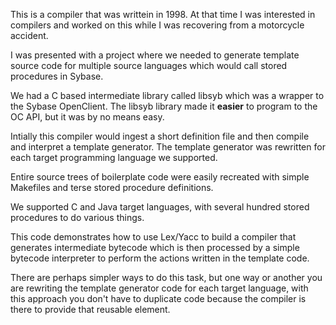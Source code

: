 This is a compiler that was writtein in 1998.  At that time I was interested in
compilers and worked on this while I was recovering from a motorcycle accident.

I was presented with a project where we needed to generate template source code
for multiple source languages which would call stored procedures in Sybase.

We had a C based intermediate library called libsyb which was a wrapper to the
Sybase OpenClient.  The libsyb library made it __easier__ to program to the OC
API, but it was by no means easy.

Intially this compiler would ingest a short definition file and then compile
and interpret a template generator.  The template generator was rewritten for
each target programming language we supported.

Entire source trees of boilerplate code were easily recreated with simple
Makefiles and terse stored procedure definitions.

We supported C and Java target languages, with several hundred stored
procedures to do various things.

This code demonstrates how to use Lex/Yacc to build a compiler that generates
intermediate bytecode which is then processed by a simple bytecode interpreter
to perform the actions written in the template code.

There are perhaps simpler ways to do this task, but one way or another you are
rewriting the template generator code for each target language, with this
approach you don't have to duplicate code because the compiler is there to
provide that reusable element.
